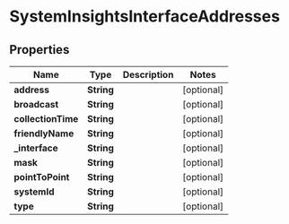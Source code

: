 

# SystemInsightsInterfaceAddresses


## Properties

| Name | Type | Description | Notes |
|------------ | ------------- | ------------- | -------------|
|**address** | **String** |  |  [optional] |
|**broadcast** | **String** |  |  [optional] |
|**collectionTime** | **String** |  |  [optional] |
|**friendlyName** | **String** |  |  [optional] |
|**_interface** | **String** |  |  [optional] |
|**mask** | **String** |  |  [optional] |
|**pointToPoint** | **String** |  |  [optional] |
|**systemId** | **String** |  |  [optional] |
|**type** | **String** |  |  [optional] |



